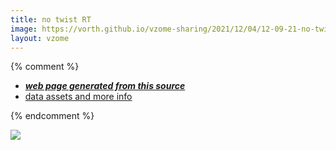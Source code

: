 ```yaml
---
title: no twist RT
image: https://vorth.github.io/vzome-sharing/2021/12/04/12-09-21-no-twist-RT/no-twist-RT.png
layout: vzome
---
```


{% comment %}
 - [***web page generated from this source***][post]
 - [data assets and more info][github]

[post]: <https://vorth.github.io/vzome-sharing/2021/12/04/no-twist-RT-12-09-21.html>
[github]: <https://github.com/vorth/vzome-sharing/tree/main/2021/12/04/12-09-21-no-twist-RT/>
{% endcomment %}

<vzome-viewer style="width: 100%; height: 65vh;"
       src="https://vorth.github.io/vzome-sharing/2021/12/04/12-09-21-no-twist-RT/no-twist-RT.vZome" >
  <img src="https://vorth.github.io/vzome-sharing/2021/12/04/12-09-21-no-twist-RT/no-twist-RT.png" />
</vzome-viewer>